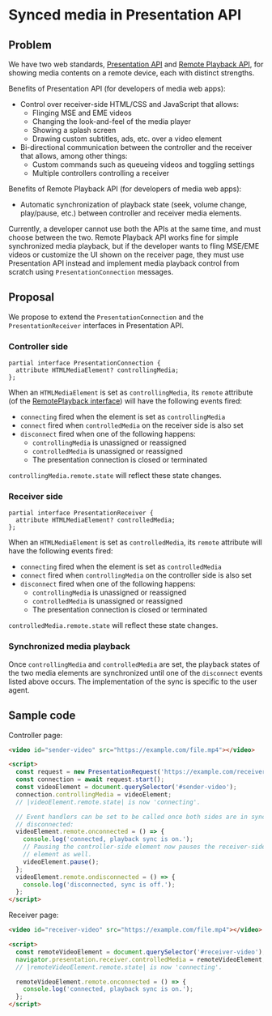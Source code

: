# Synced media in Presentation API

## Problem

We have two web standards,
[Presentation API](https://w3c.github.io/presentation-api/) and
[Remote Playback API](https://w3c.github.io/remote-playback/), for showing media
contents on a remote device, each with distinct strengths.

Benefits of Presentation API (for developers of media web apps):
* Control over receiver-side HTML/CSS and JavaScript that allows:
  * Flinging MSE and EME videos
  * Changing the look-and-feel of the media player
  * Showing a splash screen
  * Drawing custom subtitles, ads, etc. over a video element
* Bi-directional communication between the controller and the receiver that
  allows, among other things:
  * Custom commands such as queueing videos and toggling settings
  * Multiple controllers controlling a receiver

Benefits of Remote Playback API (for developers of media web apps):
* Automatic synchronization of playback state (seek, volume change, play/pause,
  etc.) between controller and receiver media elements.

Currently, a developer cannot use both the APIs at the same time, and must
choose between the two. Remote Playback API works fine for simple synchronized
media playback, but if the developer wants to fling MSE/EME videos or customize
the UI shown on the receiver page, they must use Presentation API instead and
implement media playback control from scratch using `PresentationConnection`
messages.

## Proposal

We propose to extend the `PresentationConnection` and the `PresentationReceiver`
interfaces in Presentation API.

### Controller side
```
partial interface PresentationConnection {
  attribute HTMLMediaElement? controllingMedia;
};
```

When an `HTMLMediaElement` is set as `controllingMedia`, its `remote` attribute
(of the
[RemotePlayback interface](https://w3c.github.io/remote-playback/#remoteplayback-interface))
will have the following events fired:
* `connecting` fired when the element is set as `controllingMedia`
* `connect` fired when `controlledMedia` on the receiver side is also set
* `disconnect` fired when one of the following happens:
  * `controllingMedia` is unassigned or reassigned
  * `controlledMedia` is unassigned or reassigned
  * The presentation connection is closed or terminated

`controllingMedia.remote.state` will reflect these state changes.

### Receiver side
```
partial interface PresentationReceiver {
  attribute HTMLMediaElement? controlledMedia;
};
```

When an `HTMLMediaElement` is set as `controlledMedia`, its `remote` attribute
will have the following events fired:
* `connecting` fired when the element is set as `controlledMedia`
* `connect` fired when `controllingMedia` on the controller side is also set
* `disconnect` fired when one of the following happens:
  * `controllingMedia` is unassigned or reassigned
  * `controlledMedia` is unassigned or reassigned
  * The presentation connection is closed or terminated

`controlledMedia.remote.state` will reflect these state changes.

### Synchronized media playback
Once `controllingMedia` and `controlledMedia` are set, the playback states of
the two media elements are synchronized until one of the `disconnect` events
listed above occurs. The implementation of the sync is specific to the user
agent.

## Sample code

Controller page:
```html
<video id="sender-video" src="https://example.com/file.mp4"></video>

<script>
  const request = new PresentationRequest('https://example.com/receiver.html');
  const connection = await request.start();
  const videoElement = document.querySelector('#sender-video');
  connection.controllingMedia = videoElement;
  // |videoElement.remote.state| is now 'connecting'.

  // Event handlers can be set to be called once both sides are in sync or get
  // disconnected:
  videoElement.remote.onconnected = () => {
    console.log('connected, playback sync is on.');
    // Pausing the controller-side element now pauses the receiver-side
    // element as well.
    videoElement.pause();
  };
  videoElement.remote.ondisconnected = () => {
    console.log('disconnected, sync is off.');
  };
</script>
```

Receiver page:
```html
<video id="receiver-video" src="https://example.com/file.mp4"></video>

<script>
  const remoteVideoElement = document.querySelector('#receiver-video');
  navigator.presentation.receiver.controlledMedia = remoteVideoElement;
  // |remoteVideoElement.remote.state| is now 'connecting'.

  remoteVideoElement.remote.onconnected = () => {
    console.log('connected, playback sync is on.');
  };
</script>
```
